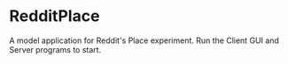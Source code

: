 # RedditPlace
A model application for Reddit's Place experiment.
Run the Client GUI and Server programs to start.
